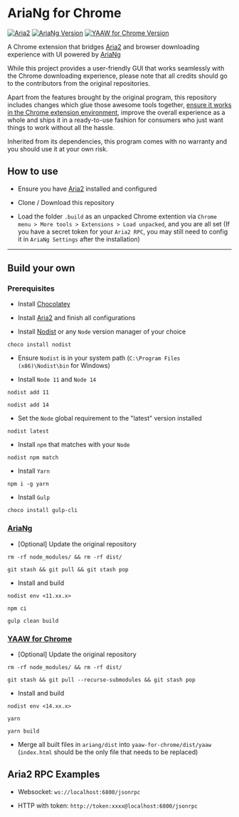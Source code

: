 # AriaNg for Chrome

[![Aria2](https://img.shields.io/badge/Aria2-v1.35.0-lightgrey)](https://github.com/aria2/aria2) [![AriaNg Version](https://img.shields.io/badge/AriaNg-v1.2.2-blue)](https://github.com/mayswind/AriaNg) [![YAAW for Chrome Version](https://img.shields.io/badge/YAAW%20for%20Chrome-v0.2.3-orange)](https://github.com/acgotaku/YAAW-for-Chrome)

A Chrome extension that bridges [Aria2](https://github.com/aria2/aria2) and browser downloading experience with UI powered by [AriaNg](https://github.com/mayswind/AriaNg)

While this project provides a user-friendly GUI that works seamlessly with the Chrome downloading experience, please note that all credits should go to the contributors from the original repositories.

Apart from the features brought by the original program, this repository includes changes which glue those awesome tools together, [ensure it works in the Chrome extension environment](https://github.com/mayswind/AriaNg/pull/189), improve the overall experience as a whole and ships it in a ready-to-use fashion for consumers who just want things to work without all the hassle.

Inherited from its dependencies, this program comes with no warranty and you should use it at your own risk.

## How to use

- Ensure you have [Aria2](https://github.com/aria2/aria2) installed and configured

- Clone / Download this repository

- Load the folder `.build` as an unpacked Chrome extention via `Chrome menu > More tools > Extensions > Load unpacked`, and you are all set (If you have a secret token for your `Aria2 RPC`, you may still need to config it in `AriaNg Settings` after the installation)

---

## Build your own

### Prerequisites

- Install [Chocolatey](https://chocolatey.org/install)

- Install [Aria2](https://github.com/aria2/aria2) and finish all configurations

- Install [Nodist](https://github.com/nullivex/nodist) or any `Node` version manager of your choice

```console
choco install nodist
```

- Ensure `Nodist` is in your system path (`C:\Program Files (x86)\Nodist\bin` for Windows)

- Install `Node 11` and `Node 14`

```console
nodist add 11

nodist add 14
```

- Set the `Node` global requirement to the "latest" version installed

```console
nodist latest
```

- Install `npm` that matches with your `Node`

```console
nodist npm match
```

- Install `Yarn`

```console
npm i -g yarn
```

- Install `Gulp`

```console
choco install gulp-cli
```

### [AriaNg](https://github.com/mayswind/AriaNg)

- [Optional] Update the original repository

```console
rm -rf node_modules/ && rm -rf dist/

git stash && git pull && git stash pop
```

- Install and build

```console
nodist env <11.xx.x>

npm ci

gulp clean build
```

### [YAAW for Chrome](https://github.com/acgotaku/YAAW-for-Chrome)

- [Optional] Update the original repository

```console
rm -rf node_modules/ && rm -rf dist/

git stash && git pull --recurse-submodules && git stash pop
```

- Install and build

```console
nodist env <14.xx.x>

yarn

yarn build
```

- Merge all built files in `ariang/dist` into `yaaw-for-chrome/dist/yaaw` (`index.html` should be the only file that needs to be replaced)

## Aria2 RPC Examples

- Websocket: `ws://localhost:6800/jsonrpc`

- HTTP with token: `http://token:xxxx@localhost:6800/jsonrpc`
